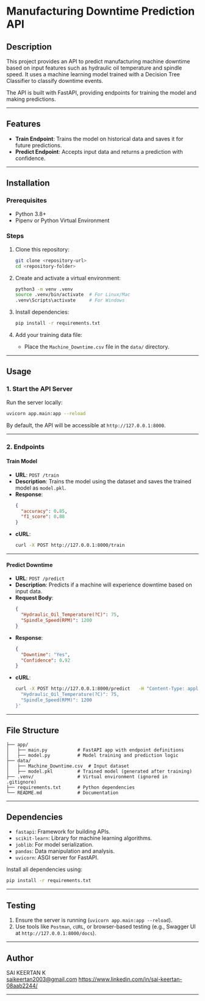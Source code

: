 
# Manufacturing Downtime Prediction API

## Description
This project provides an API to predict manufacturing machine downtime based on input features such as hydraulic oil temperature and spindle speed. It uses a machine learning model trained with a Decision Tree Classifier to classify downtime events. 

The API is built with FastAPI, providing endpoints for training the model and making predictions.

---

## Features
- **Train Endpoint**: Trains the model on historical data and saves it for future predictions.
- **Predict Endpoint**: Accepts input data and returns a prediction with confidence.

---

## Installation

### Prerequisites
- Python 3.8+
- Pipenv or Python Virtual Environment

### Steps
1. Clone this repository:
   ```bash
   git clone <repository-url>
   cd <repository-folder>
   ```

2. Create and activate a virtual environment:
   ```bash
   python3 -m venv .venv
   source .venv/bin/activate  # For Linux/Mac
   .venv\Scripts\activate     # For Windows
   ```

3. Install dependencies:
   ```bash
   pip install -r requirements.txt
   ```

4. Add your training data file:
   - Place the `Machine_Downtime.csv` file in the `data/` directory.

---

## Usage

### 1. Start the API Server
Run the server locally:
```bash
uvicorn app.main:app --reload
```
By default, the API will be accessible at `http://127.0.0.1:8000`.

---

### 2. Endpoints

#### **Train Model**
- **URL**: `POST /train`
- **Description**: Trains the model using the dataset and saves the trained model as `model.pkl`.
- **Response**:
  ```json
  {
    "accuracy": 0.85,
    "f1_score": 0.88
  }
  ```
- **cURL**:
  ```bash
  curl -X POST http://127.0.0.1:8000/train
  ```

---

#### **Predict Downtime**
- **URL**: `POST /predict`
- **Description**: Predicts if a machine will experience downtime based on input data.
- **Request Body**:
  ```json
  {
    "Hydraulic_Oil_Temperature(?C)": 75,
    "Spindle_Speed(RPM)": 1200
  }
  ```
- **Response**:
  ```json
  {
    "Downtime": "Yes",
    "Confidence": 0.92
  }
  ```
- **cURL**:
  ```bash
  curl -X POST http://127.0.0.1:8000/predict   -H "Content-Type: application/json"   -d '{
    "Hydraulic_Oil_Temperature(?C)": 75,
    "Spindle_Speed(RPM)": 1200
  }'
  ```

---

## File Structure
```
├── app/
│   ├── main.py           # FastAPI app with endpoint definitions
│   ├── model.py          # Model training and prediction logic
├── data/
│   ├── Machine_Downtime.csv  # Input dataset
│   ├── model.pkl         # Trained model (generated after training)
├── .venv/                # Virtual environment (ignored in .gitignore)
├── requirements.txt      # Python dependencies
└── README.md             # Documentation
```

---

## Dependencies
- `fastapi`: Framework for building APIs.
- `scikit-learn`: Library for machine learning algorithms.
- `joblib`: For model serialization.
- `pandas`: Data manipulation and analysis.
- `uvicorn`: ASGI server for FastAPI.

Install all dependencies using:
```bash
pip install -r requirements.txt
```

---

## Testing
1. Ensure the server is running (`uvicorn app.main:app --reload`).
2. Use tools like `Postman`, `cURL`, or browser-based testing (e.g., Swagger UI at `http://127.0.0.1:8000/docs`).

---

## Author
SAI KEERTAN K  
saikeertan2003@gmail.com 
https://www.linkedin.com/in/sai-keertan-08aab2244/

--- 
